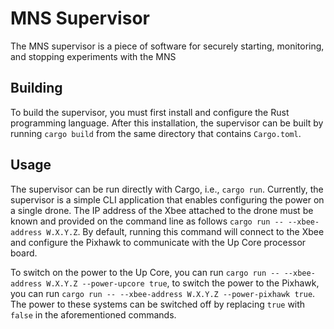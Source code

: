 # MNS Supervisor
The MNS supervisor is a piece of software for securely starting, monitoring, and stopping experiments with the MNS

## Building
To build the supervisor, you must first install and configure the Rust programming language. After this installation, the supervisor can be built by running `cargo build` from the same directory that contains `Cargo.toml`.

## Usage
The supervisor can be run directly with Cargo, i.e., `cargo run`. Currently, the supervisor is a simple CLI application that enables configuring the power on a single drone. The IP address of the Xbee attached to the drone must be known and provided on the command line as follows `cargo run -- --xbee-address W.X.Y.Z`. By default, running this command will connect to the Xbee and configure the Pixhawk to communicate with the Up Core processor board.

To switch on the power to the Up Core, you can run `cargo run -- --xbee-address W.X.Y.Z --power-upcore true`, to switch the power to the Pixhawk, you can run `cargo run -- --xbee-address W.X.Y.Z --power-pixhawk true`. The power to these systems can be switched off by replacing `true` with `false` in the aforementioned commands. 
